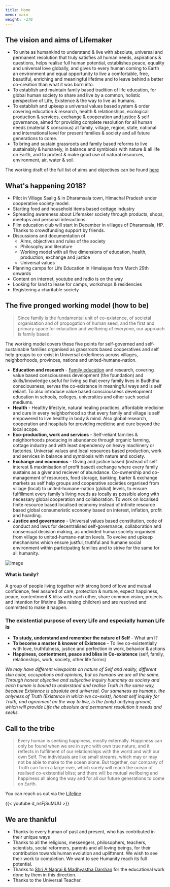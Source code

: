 ```yaml
---
title: Home
menu: main
weight: -270
---
```



## The vision and aims of Lifemaker 
* To unite as humankind to understand & live with absolute, universal and permanent resolution that truly satisfies all human needs, aspirations & questions, helps realise full human potential, establishes peace, equality and universal love globally, and gives to every human coming to Earth an environment and equal opportunity to live a comfortable, free, beautiful, enriching and meaningful lifetime and to leave behind a better co-creation than what it was born into.
* To establish and maintain family based tradition of life education, for global human society to share and live by a common, holistic perspective of Life, Existence & the way to live as humans.
* To establish and upkeep a universal values based system & order covering education & research, health & relationships, ecological production & services, exchange & cooperation and justice & self governance, aimed for providing complete resolution for all human needs (material & conscious) at family, village, region, state, national and international level for present families & society and all future generations to come.
* To bring and sustain grassroots and family based reforms to live sustainably & humanely, in balance and symbiosis with nature & all life on Earth, and to protect & make good use of natural resources, environment, air, water & soil.

The working draft of the full list of aims and objectives can be found [here](/https://docs.google.com/document/d/1Tt9Tcn0pMVg1Q-GfvFX9ll8xko-5SuCoumR2UJG-LAw)

## What's happening 2018?
- Pilot in Village Saalig & in Dharamsala town, Himachal Pradesh under cooperative society model. 
- Starting food and household items based cottage industry 
- Spreading awareness about Lifemaker society through products, shops, meetups and personal interactions.
- Film education club will start in December in villages of Dharamsala, HP. Thanks to crowdfunding support by friends.
- Discussions and documentation of 
  - Aims, objectives and rules of the society
  - Philosophy and literature
  - Working model with all five dimensions of education, health, production, exchange and justice 
  - Universal values 
- Planning camps for Life Education in Himalayas from March 29th onwards
- Content on internet, youtube and radio is on the way
- Looking for land to lease for camps, workshops & residencies 
- Registering a charitable society 

## The five pronged working model (how to be)

> Since family is the fundamental unit of co-existence, of societal organisation and of propogation of human seed, and the first and primary space for education and wellbeing of everyone, our approach is family based.

The working model covers these five points for self-governed and self-sustainable families organised as grassroots based cooperatives and self help groups to co-exist in Universal orderliness across villages, neighborhoods, provinces, nations and united-humane-nation. 

* **Education and research** - [Family education](/literature/family-education) and research, covering value based consciousness development (the foundation) and skills/knowledge useful for living so that every family lives in Budhdha consciousness, serves the co-existence in meaningful ways and is self reliant. To also introduce value based consciousness development education in schools, colleges, universities and other such social mediums. 
* **Health** - Healthy lifestyle, natural healing practices, affordable medicine and cure in every neighborhood so that every family and village is self empowered to live healthy in body & mind. Also global research, cooperation and hospitals for providing medicine and cure beyond the local scope.
* **Eco-production, work and services** - Self-reliant families & neighborhoods producing in abundance through organic farming, cottage industry and with least dependency on heavy machinery or factories. Universal values and local resources based production, work and services in balance and symbiosis with nature and society. 
* **Exchange and economics** - Giving and justice based (instead of self interest & maximisation of profit based) exchange where every family sustains as a giver and reciever of abundance. Co-ownership and co-management of resources, food storage, banking, barter & exchange markets as self help groups and cooperative societies organised from village (local) to united-humane-nation (global) levels, to ensure fulfillment every family's living needs as locally as possible along with necessary global cooperation and collaboration. To work on localised finite resource based localised economy instead of infinite resource based global consumeristic economy based on interest, inflation, profit and hoarding.
* **Justice and governance** - Universal values based constitution, code of conduct and laws for decentralised self-governance, collaboration and consensual decision making, as undivided human society organised from village to united-humane-nation levels. To evolve and upkeep mechanisms which ensure justful, truthful and humane social environment within participating families and to strive for the same for all humanity. 

![image](/images/infographicLifemaker.png)

#### What is family?
A group of people living together with strong bond of love and mutual confidence, feel assured of care, protection & nurture, expect happiness, peace, contentment & bliss with each other, share common vision, projects and intention for lifetime (like raising children) and are resolved and committed to make it happen.

### The existential purpose of every Life and especially human Life is 
* **To study, understand and remember the nature of Self** - What am I? 
* **To become a master & knower of Existence** - To live co-existentially with love, truthfulness, justice and perfection in work, behavior & actions 
* **Happiness, contentment, peace and bliss in Co-existence** (self, family, relationships, work, society, other life forms)

*We may have different viewpoints on nature of Self and reality, different skin color, occupations and opinions, but as humans we are all the same. Through honest objective and subjective inquiry humanity as society and each human is bound to understand and realise Truth in the same way, because Existence is absolute and universal. Our sameness as humans, the onlyness of Truth (Existence in which we co-exist), honest self inquiry for Truth, and agreement on the way to live, is the (only) unifying ground, which will provide Life the absolute and permanent resolution it needs and seeks.* 

## Call to the tribe

> Every human is seeking happiness, mostly externally. Happiness can only be found when we are in sync with own true nature, and it reflects in fulfilment of our relationships with the world and with our own Self. The individuals are like small streams, which may or may not be able to make to the ocean alone. But together, our company of Truth can form a large river, which surely will reach the ocean of realised co-existential bliss; and there will be mutual wellbeing and happiness all along the way and for all our future generations to come on Earth.

You can reach us out via the [Lifeline](/lifeline)

{{< youtube d_nsFjSuMUU >}}

## We are thankful 
  - Thanks to every human of past and present, who has contributed in their unique ways
  - Thanks to all the religions, messengers, philosophers, teachers, scientists, social reformers, parents and all loving beings, for their contribution towards human evolution and upliftment. We wish to see their work to completion. We want to see Humanity reach its full potential. 
  - Thanks to [Shri A Nagraj & Madhyastha Darshan](http://madhyasth-darshan.info/) for the educational work done by them in this direction.
  - Thanks to the Universal Teacher.
